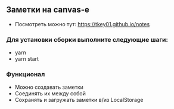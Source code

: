 ## Заметки на canvas-e

- Посмотреть можно тут: https://tkey01.github.io/notes

### Для установки сборки выполните следующие шаги:

- yarn
- yarn start

### Функционал

- Можно создавать заметки
- Соединять их между собой
- Сохранять и загружать заметки в/из LocalStorage
